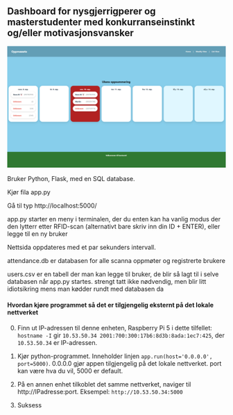 ## Dashboard for nysgjerrigperer og masterstudenter med konkurranseinstinkt og/eller motivasjonsvansker

![Skjermbilde](skjermbilde.png)

Bruker Python, Flask, med en SQL database.

Kjør fila app.py

Gå til typ http://localhost:5000/ 

app.py starter en meny i terminalen, der du enten kan ha vanlig modus der den lytterr etter RFID-scan (alternativt bare skriv inn din ID + ENTER), eller legge til en ny bruker

Nettsida oppdateres med et par sekunders intervall.


attendance.db er databasen for alle scanna oppmøter og registrerte brukere

users.csv er en tabell der man kan legge til bruker, de blir så lagt til i selve databasen når app.py startes. strengt tatt ikke nødvendig, men blir litt idiotsikring mens man kødder rundt med databasen da


#### Hvordan kjøre programmet så det er tilgjengelig eksternt på det lokale nettverket

0. Finn ut IP-adressen til denne enheten, Raspberry Pi 5 i dette tilfellet:
```hostname -I``` gir ```10.53.50.34 2001:700:300:17b6:8d3b:8ada:1ec7:425```, der ```10.53.50.34``` er IP-adressen. 

1. Kjør python-programmet. Inneholder linjen ```app.run(host='0.0.0.0', port=5000)```. 0.0.0.0 gjør appen tilgjengelig på det lokale nettverket. port kan være hva du vil, 5000 er default.

2. På en annen enhet tilkoblet det samme nettverket, naviger til http://IPadresse:port. Eksempel: ```http://10.53.50.34:5000```

3. Suksess